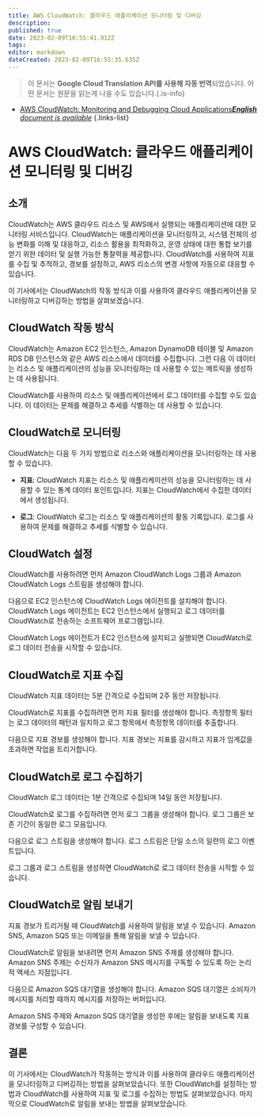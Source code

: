 ```yaml
---
title: AWS CloudWatch: 클라우드 애플리케이션 모니터링 및 디버깅
description: 
published: true
date: 2023-02-09T16:55:41.912Z
tags: 
editor: markdown
dateCreated: 2023-02-09T16:55:35.635Z
---
```


> 이 문서는 **Google Cloud Translation API를 사용해 자동 번역**되었습니다.
어떤 문서는 원문을 읽는게 나을 수도 있습니다.{.is-info}



- [AWS CloudWatch: Monitoring and Debugging Cloud Applications***English** document is available*](/en/Knowledge-base/Cloud/aws-cloudwatch-monitoring-and-debugging-cloud-applications)
{.links-list}


# AWS CloudWatch: 클라우드 애플리케이션 모니터링 및 디버깅

## 소개

CloudWatch는 AWS 클라우드 리소스 및 AWS에서 실행되는 애플리케이션에 대한 모니터링 서비스입니다. CloudWatch는 애플리케이션을 모니터링하고, 시스템 전체의 성능 변화를 이해 및 대응하고, 리소스 활용을 최적화하고, 운영 상태에 대한 통합 보기를 얻기 위한 데이터 및 실행 가능한 통찰력을 제공합니다. CloudWatch를 사용하여 지표를 수집 및 추적하고, 경보를 설정하고, AWS 리소스의 변경 사항에 자동으로 대응할 수 있습니다.

이 기사에서는 CloudWatch의 작동 방식과 이를 사용하여 클라우드 애플리케이션을 모니터링하고 디버깅하는 방법을 살펴보겠습니다.

## CloudWatch 작동 방식

CloudWatch는 Amazon EC2 인스턴스, Amazon DynamoDB 테이블 및 Amazon RDS DB 인스턴스와 같은 AWS 리소스에서 데이터를 수집합니다. 그런 다음 이 데이터는 리소스 및 애플리케이션의 성능을 모니터링하는 데 사용할 수 있는 메트릭을 생성하는 데 사용됩니다.

CloudWatch를 사용하여 리소스 및 애플리케이션에서 로그 데이터를 수집할 수도 있습니다. 이 데이터는 문제를 해결하고 추세를 식별하는 데 사용할 수 있습니다.

## CloudWatch로 모니터링

CloudWatch는 다음 두 가지 방법으로 리소스와 애플리케이션을 모니터링하는 데 사용할 수 있습니다.

- **지표**: CloudWatch 지표는 리소스 및 애플리케이션의 성능을 모니터링하는 데 사용할 수 있는 통계 데이터 포인트입니다. 지표는 CloudWatch에서 수집한 데이터에서 생성됩니다.

- **로그**: CloudWatch 로그는 리소스 및 애플리케이션의 활동 기록입니다. 로그를 사용하여 문제를 해결하고 추세를 식별할 수 있습니다.

## CloudWatch 설정

CloudWatch를 사용하려면 먼저 Amazon CloudWatch Logs 그룹과 Amazon CloudWatch Logs 스트림을 생성해야 합니다.

다음으로 EC2 인스턴스에 CloudWatch Logs 에이전트를 설치해야 합니다. CloudWatch Logs 에이전트는 EC2 인스턴스에서 실행되고 로그 데이터를 CloudWatch로 전송하는 소프트웨어 프로그램입니다.

CloudWatch Logs 에이전트가 EC2 인스턴스에 설치되고 실행되면 CloudWatch로 로그 데이터 전송을 시작할 수 있습니다.

## CloudWatch로 지표 수집

CloudWatch 지표 데이터는 5분 간격으로 수집되며 2주 동안 저장됩니다.

CloudWatch로 지표를 수집하려면 먼저 지표 필터를 생성해야 합니다. 측정항목 필터는 로그 데이터의 패턴과 일치하고 로그 항목에서 측정항목 데이터를 추출합니다.

다음으로 지표 경보를 생성해야 합니다. 지표 경보는 지표를 감시하고 지표가 임계값을 초과하면 작업을 트리거합니다.

## CloudWatch로 로그 수집하기

CloudWatch 로그 데이터는 1분 간격으로 수집되며 14일 동안 저장됩니다.

CloudWatch로 로그를 수집하려면 먼저 로그 그룹을 생성해야 합니다. 로그 그룹은 보존 기간이 동일한 로그 모음입니다.

다음으로 로그 스트림을 생성해야 합니다. 로그 스트림은 단일 소스의 일련의 로그 이벤트입니다.

로그 그룹과 로그 스트림을 생성하면 CloudWatch로 로그 데이터 전송을 시작할 수 있습니다.

## CloudWatch로 알림 보내기

지표 경보가 트리거될 때 CloudWatch를 사용하여 알림을 보낼 수 있습니다. Amazon SNS, Amazon SQS 또는 이메일을 통해 알림을 보낼 수 있습니다.

CloudWatch로 알림을 보내려면 먼저 Amazon SNS 주제를 생성해야 합니다. Amazon SNS 주제는 수신자가 Amazon SNS 메시지를 구독할 수 있도록 하는 논리적 액세스 지점입니다.

다음으로 Amazon SQS 대기열을 생성해야 합니다. Amazon SQS 대기열은 소비자가 메시지를 처리할 때까지 메시지를 저장하는 버퍼입니다.

Amazon SNS 주제와 Amazon SQS 대기열을 생성한 후에는 알림을 보내도록 지표 경보를 구성할 수 있습니다.

## 결론

이 기사에서는 CloudWatch가 작동하는 방식과 이를 사용하여 클라우드 애플리케이션을 모니터링하고 디버깅하는 방법을 살펴보았습니다. 또한 CloudWatch를 설정하는 방법과 CloudWatch를 사용하여 지표 및 로그를 수집하는 방법도 살펴보았습니다. 마지막으로 CloudWatch로 알림을 보내는 방법을 살펴보았습니다.